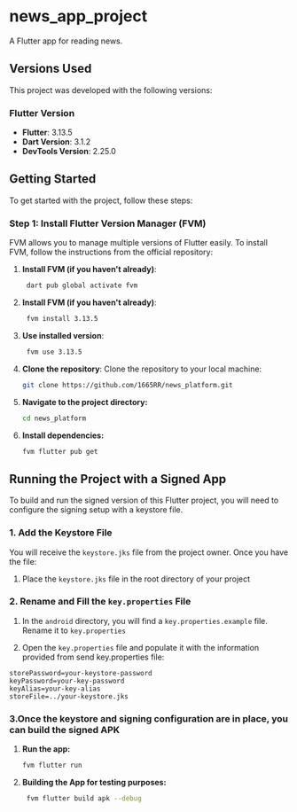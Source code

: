 # news_app_project

A Flutter app for reading news.

## Versions Used

This project was developed with the following versions:

### Flutter Version
- **Flutter**: 3.13.5
- **Dart Version**: 3.1.2
- **DevTools Version**: 2.25.0

## Getting Started

To get started with the project, follow these steps:

### Step 1: Install Flutter Version Manager (FVM)

FVM allows you to manage multiple versions of Flutter easily. To install FVM, follow the instructions from the official repository:

1. **Install FVM (if you haven't already)**:
   ```bash
    dart pub global activate fvm

2. **Install FVM (if you haven't already)**:
   ```bash
    fvm install 3.13.5

3. **Use installed version**:
   ```bash
    fvm use 3.13.5

4. **Clone the repository**:
   Clone the repository to your local machine:
   ```bash
   git clone https://github.com/1665RR/news_platform.git

5. **Navigate to the project directory:**
   ```bash
   cd news_platform

6. **Install dependencies:**
   ```bash
   fvm flutter pub get

## Running the Project with a Signed App

To build and run the signed version of this Flutter project, you will need to configure the signing setup with a keystore file. 

### 1. Add the Keystore File

You will receive the `keystore.jks` file from the project owner. Once you have the file:

1. Place the `keystore.jks` file in the root directory of your project

### 2. Rename and Fill the `key.properties` File

1. In the `android` directory, you will find a `key.properties.example` file. Rename it to `key.properties`

2.  Open the `key.properties` file and populate it with the information provided from send key.properties file:

```properties
storePassword=your-keystore-password
keyPassword=your-key-password
keyAlias=your-key-alias
storeFile=../your-keystore.jks
```

### 3.Once the keystore and signing configuration are in place, you can build the signed APK

1. **Run the app:**
   ```bash
   fvm flutter run

2. **Building the App for testing purposes:**
   ```bash
    fvm flutter build apk --debug


